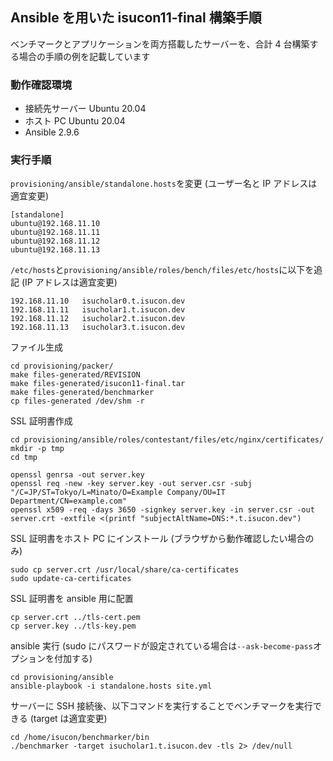 ## Ansible を用いた isucon11-final 構築手順

ベンチマークとアプリケーションを両方搭載したサーバーを、合計 4 台構築する場合の手順の例を記載しています

### 動作確認環境

- 接続先サーバー Ubuntu 20.04
- ホスト PC Ubuntu 20.04
- Ansible 2.9.6

### 実行手順

`provisioning/ansible/standalone.hosts`を変更
(ユーザー名と IP アドレスは適宜変更)

```
[standalone]
ubuntu@192.168.11.10
ubuntu@192.168.11.11
ubuntu@192.168.11.12
ubuntu@192.168.11.13
```

`/etc/hosts`と`provisioning/ansible/roles/bench/files/etc/hosts`に以下を追記
(IP アドレスは適宜変更)

```
192.168.11.10   isucholar0.t.isucon.dev
192.168.11.11   isucholar1.t.isucon.dev
192.168.11.12   isucholar2.t.isucon.dev
192.168.11.13   isucholar3.t.isucon.dev
```

ファイル生成

```
cd provisioning/packer/
make files-generated/REVISION
make files-generated/isucon11-final.tar
make files-generated/benchmarker
cp files-generated /dev/shm -r
```

SSL 証明書作成

```
cd provisioning/ansible/roles/contestant/files/etc/nginx/certificates/
mkdir -p tmp
cd tmp

openssl genrsa -out server.key
openssl req -new -key server.key -out server.csr -subj "/C=JP/ST=Tokyo/L=Minato/O=Example Company/OU=IT Department/CN=example.com"
openssl x509 -req -days 3650 -signkey server.key -in server.csr -out server.crt -extfile <(printf "subjectAltName=DNS:*.t.isucon.dev")
```

SSL 証明書をホスト PC にインストール
(ブラウザから動作確認したい場合のみ)

```
sudo cp server.crt /usr/local/share/ca-certificates
sudo update-ca-certificates
```

SSL 証明書を ansible 用に配置

```
cp server.crt ../tls-cert.pem
cp server.key ../tls-key.pem
```

ansible 実行
(sudo にパスワードが設定されている場合は`--ask-become-pass`オプションを付加する)

```
cd provisioning/ansible
ansible-playbook -i standalone.hosts site.yml
```

サーバーに SSH 接続後、以下コマンドを実行することでベンチマークを実行できる
(target は適宜変更)

```
cd /home/isucon/benchmarker/bin
./benchmarker -target isucholar1.t.isucon.dev -tls 2> /dev/null
```
